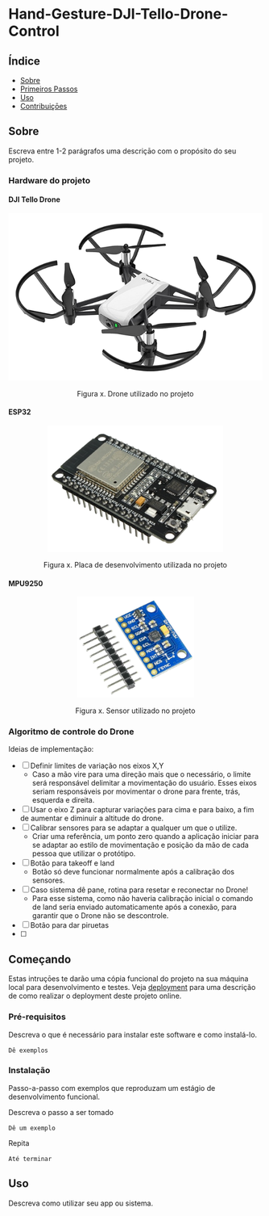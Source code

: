 <h1>Hand-Gesture-DJI-Tello-Drone-Control</h1>

## Índice
+ [Sobre](#sobre)
+ [Primeiros Passos](#primeiros_passos)
+ [Uso](#uso)
+ [Contribuiçōes](../CONTRIBUTING.md)

<h2 id="sobre">Sobre</h2>

Escreva entre 1-2 parágrafos uma descriçāo com o propósito do seu projeto.

<h3 id="sobre-hardware">Hardware do projeto</h3>

<h4>DJI Tello Drone</h4>

<div align="center">
    <img src="img/drone-dji-tello.png" />
    <p>Figura x. Drone utilizado no projeto</p>
</div>

<h4>ESP32</h4>

<div align="center">
    <img src="img/esp32.png" widht="250" height="250"/>
    <p>Figura x. Placa de desenvolvimento utilizada no projeto</p>
</div>

<h4>MPU9250</h4>

<div align="center">
    <img src="img/mpu9250.png" widht="200" height="200"/>
    <p>Figura x. Sensor utilizado no projeto</p>
</div>

<h3 id="sobre-algoritmo">
    <b>Algoritmo de controle do Drone</b>
</h3>

Ideias de implementação:

- [ ] Definir limites de variação nos eixos X,Y
    - Caso a mão vire para uma direção mais que o necessário, o limite será responsável delimitar a movimentação do usuário. Esses eixos seriam responsáveis por movimentar o drone para frente, trás, esquerda e direita.
- [ ] Usar o eixo Z para capturar variações para cima e para baixo, a fim de aumentar e diminuir a altitude do drone.
- [ ] Calibrar sensores para se adaptar a qualquer um que o utilize.
    - Criar uma referência, um ponto zero quando a aplicação iniciar para se adaptar ao estilo de movimentação e posição da mão de cada pessoa que utilizar o protótipo. 
- [ ] Botão para takeoff e land
    - Botão só deve funcionar normalmente após a calibração dos sensores.
- [ ] Caso sistema dê pane, rotina para resetar e reconectar no Drone!
    - Para esse sistema, como não haveria calibração inicial o comando de land seria enviado automaticamente após a conexão, para garantir que o Drone não se descontrole.
- [ ] Botão para dar piruetas
- [ ] 

## Começando <a name = "comecando"></a>
Estas intruçōes te darão uma cópia funcional do projeto na sua máquina local para desenvolvimento e testes. Veja [deployment](#deployment) para uma descrição de como realizar o deployment deste projeto online.

### Pré-requisitos

Descreva o que é necessário para instalar este software e como instalá-lo.

```
Dê exemplos
```

### Instalação

Passo-a-passo com exemplos que reproduzam um estágio de desenvolvimento funcional.

Descreva o passo a ser tomado

```
Dê um exemplo
```

Repita

```
Até terminar
```

## Uso <a name="uso"></a>
Descreva como utilizar seu app ou sistema.
